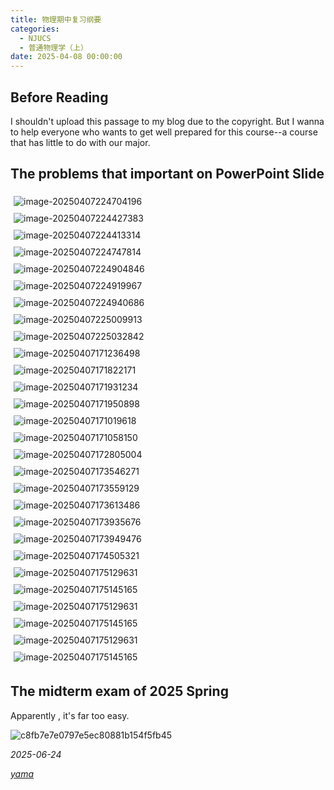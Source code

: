 ```yaml
---
title: 物理期中复习纲要
categories:
  - NJUCS
  - 普通物理学（上）
date: 2025-04-08 00:00:00
---
```


## Before Reading

I shouldn't upload this passage to my blog due to the copyright. But I wanna to help everyone who wants to get well prepared for this course--a course that has little to do with our major.

## The problems that important on PowerPoint Slide

<div style="display: flex; flex-wrap: wrap;">
  <div style="flex: 1 1 50%; padding: 5px;">
    <img src="https://yamapicgo.oss-cn-nanjing.aliyuncs.com/picgoImage/image-20250407224704196.png" alt="image-20250407224704196" style="max-width: 100%; height: auto;">
  </div>
  <div style="flex: 1 1 50%; padding: 5px;">
    <img src="https://yamapicgo.oss-cn-nanjing.aliyuncs.com/picgoImage/image-20250407224427383.png" alt="image-20250407224427383" style="max-width: 100%; height: auto;">
  </div>
</div>


<div style="display: flex; flex-wrap: wrap;">
  <div style="flex: 1 1 50%; padding: 5px;">
    <img src="https://yamapicgo.oss-cn-nanjing.aliyuncs.com/picgoImage/image-20250407224413314.png" alt="image-20250407224413314" style="max-width: 100%; height: auto;">
  </div>
  <div style="flex: 1 1 50%; padding: 5px;">
    <img src="https://yamapicgo.oss-cn-nanjing.aliyuncs.com/picgoImage/image-20250407224747814.png" alt="image-20250407224747814" style="max-width: 100%; height: auto;">
  </div>
</div>

<div style="display: flex; flex-wrap: wrap;">
  <div style="flex: 1 1 50%; padding: 5px;">
    <img src="https://yamapicgo.oss-cn-nanjing.aliyuncs.com/picgoImage/image-20250407224904846.png" alt="image-20250407224904846" style="max-width: 100%; height: auto;">
  </div>
  <div style="flex: 1 1 50%; padding: 5px;">
    <img src="https://yamapicgo.oss-cn-nanjing.aliyuncs.com/picgoImage/image-20250407224919967.png" alt="image-20250407224919967" style="max-width: 100%; height: auto;">
  </div>
</div>

<div style="display: flex; flex-wrap: wrap;">
  <div style="flex: 1 1 50%; padding: 5px;">
    <img src="https://yamapicgo.oss-cn-nanjing.aliyuncs.com/picgoImage/image-20250407224940686.png" alt="image-20250407224940686" style="max-width: 100%; height: auto;">
  </div>
  <div style="flex: 1 1 50%; padding: 5px;">
    <img src="https://yamapicgo.oss-cn-nanjing.aliyuncs.com/picgoImage/image-20250407225009913.png" alt="image-20250407225009913" style="max-width: 100%; height: auto;">
  </div>
</div>

<div style="display: flex; flex-wrap: wrap;">
  <div style="flex: 1 1 50%; padding: 5px;">
    <img src="https://yamapicgo.oss-cn-nanjing.aliyuncs.com/picgoImage/image-20250407225032842.png" alt="image-20250407225032842" style="max-width: 100%; height: auto;">
  </div>
  <div style="flex: 1 1 50%; padding: 5px;">
    <img src="https://yamapicgo.oss-cn-nanjing.aliyuncs.com/picgoImage/image-20250407171236498.png" alt="image-20250407171236498" style="max-width: 100%; height: auto;">
  </div>
</div>

<div style="display: flex; flex-wrap: wrap;">
  <div style="flex: 1 1 50%; padding: 5px;">
    <img src="https://yamapicgo.oss-cn-nanjing.aliyuncs.com/picgoImage/image-20250407171822171.png" alt="image-20250407171822171" style="max-width: 100%; height: auto;">
  </div>
  <div style="flex: 1 1 50%; padding: 5px;">
    <img src="https://yamapicgo.oss-cn-nanjing.aliyuncs.com/picgoImage/image-20250407171931234.png" alt="image-20250407171931234" style="max-width: 100%; height: auto;">
  </div>
</div>

<div style="display: flex; flex-wrap: wrap;">
  <div style="flex: 1 1 50%; padding: 5px;">
    <img src="https://yamapicgo.oss-cn-nanjing.aliyuncs.com/picgoImage/image-20250407171950898.png" alt="image-20250407171950898" style="max-width: 100%; height: auto;">
  </div>
  <div style="flex: 1 1 50%; padding: 5px;">
    <img src="https://yamapicgo.oss-cn-nanjing.aliyuncs.com/picgoImage/image-20250407171019618.png" alt="image-20250407171019618" style="max-width: 100%; height: auto;">
  </div>
</div>

<div style="display: flex; flex-wrap: wrap;">
  <div style="flex: 1 1 50%; padding: 5px;">
    <img src="https://yamapicgo.oss-cn-nanjing.aliyuncs.com/picgoImage/image-20250407171058150.png" alt="image-20250407171058150" style="max-width: 100%; height: auto;">
  </div>
  <div style="flex: 1 1 50%; padding: 5px;">
    <img src="https://yamapicgo.oss-cn-nanjing.aliyuncs.com/picgoImage/image-20250407172805004.png" alt="image-20250407172805004" style="max-width: 100%; height: auto;">
  </div>
</div>

<div style="display: flex; flex-wrap: wrap;">
  <div style="flex: 1 1 50%; padding: 5px;">
    <img src="https://yamapicgo.oss-cn-nanjing.aliyuncs.com/picgoImage/image-20250407173546271.png" alt="image-20250407173546271" style="max-width: 100%; height: auto;">
  </div>
  <div style="flex: 1 1 50%; padding: 5px;">
    <img src="https://yamapicgo.oss-cn-nanjing.aliyuncs.com/picgoImage/image-20250407173559129.png" alt="image-20250407173559129" style="max-width: 100%; height: auto;">
  </div>
</div>

<div style="display: flex; flex-wrap: wrap;">
  <div style="flex: 1 1 50%; padding: 5px;">
    <img src="https://yamapicgo.oss-cn-nanjing.aliyuncs.com/picgoImage/image-20250407173613486.png" alt="image-20250407173613486" style="max-width: 100%; height: auto;">
  </div>
  <div style="flex: 1 1 50%; padding: 5px;">
    <img src="https://yamapicgo.oss-cn-nanjing.aliyuncs.com/picgoImage/image-20250407173935676.png" alt="image-20250407173935676" style="max-width: 100%; height: auto;">
  </div>
</div>

<div style="display: flex; flex-wrap: wrap;">
  <div style="flex: 1 1 50%; padding: 5px;">
    <img src="https://yamapicgo.oss-cn-nanjing.aliyuncs.com/picgoImage/image-20250407173949476.png" alt="image-20250407173949476" style="max-width: 100%; height: auto;">
  </div>
  <div style="flex: 1 1 50%; padding: 5px;">
    <img src="https://yamapicgo.oss-cn-nanjing.aliyuncs.com/picgoImage/image-20250407174505321.png" alt="image-20250407174505321" style="max-width: 100%; height: auto;">
  </div>
</div>

<div style="display: flex; flex-wrap: wrap;">
  <div style="flex: 1 1 50%; padding: 5px;">
    <img src="https://yamapicgo.oss-cn-nanjing.aliyuncs.com/picgoImage/image-20250407175129631.png" alt="image-20250407175129631" style="max-width: 100%; height: auto;">
  </div>
  <div style="flex: 1 1 50%; padding: 5px;">
    <img src="https://yamapicgo.oss-cn-nanjing.aliyuncs.com/picgoImage/image-20250407175145165.png" alt="image-20250407175145165" style="max-width: 100%; height: auto;">
  </div>
</div>


<div style="display: flex; flex-wrap: wrap;">
  <div style="flex: 1 1 50%; padding: 5px;">
    <img src="https://yamapicgo.oss-cn-nanjing.aliyuncs.com/picgoImage/image-20250407210523428.png" alt="image-20250407175129631" style="max-width: 100%; height: auto;">
  </div>
  <div style="flex: 1 1 50%; padding: 5px;">
    <img src="https://yamapicgo.oss-cn-nanjing.aliyuncs.com/picgoImage/image-20250408124011043.png" alt="image-20250407175145165" style="max-width: 100%; height: auto;">
  </div>
</div>

<div style="display: flex; flex-wrap: wrap;">
  <div style="flex: 1 1 50%; padding: 5px;">
    <img src="https://yamapicgo.oss-cn-nanjing.aliyuncs.com/picgoImage/image-20250408124600191.png" alt="image-20250407175129631" style="max-width: 100%; height: auto;">
  </div>
  <div style="flex: 1 1 50%; padding: 5px;">
    <img src="https://yamapicgo.oss-cn-nanjing.aliyuncs.com/picgoImage/20250408124637.png" alt="image-20250407175145165" style="max-width: 100%; height: auto;">
  </div>
</div>

## The midterm exam of 2025 Spring

Apparently , it's far too easy.

![c8fb7e7e0797e5ec80881b154f5fb45](https://yamapicgo.oss-cn-nanjing.aliyuncs.com/picgoImage/c8fb7e7e0797e5ec80881b154f5fb45.jpg)

*2025-06-24*

*<a href="https://github.com/yama-lei">yama</a>*
